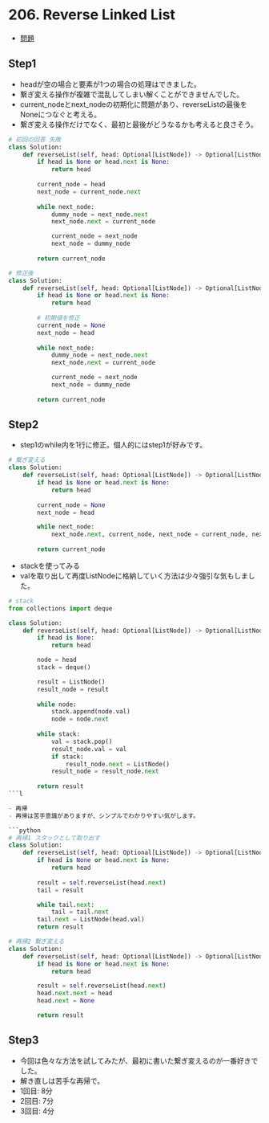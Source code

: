 # 206. Reverse Linked List

- [問題](https://leetcode.com/problems/reverse-linked-list/description/)

## Step1

- headが空の場合と要素が1つの場合の処理はできました。
- 繋ぎ変える操作が複雑で混乱してしまい解くことができませんでした。
- current_nodeとnext_nodeの初期化に問題があり、reverseListの最後をNoneにつなぐと考える。
- 繋ぎ変える操作だけでなく、最初と最後がどうなるかも考えると良さそう。

```python
# 初回の回答 失敗
class Solution:
    def reverseList(self, head: Optional[ListNode]) -> Optional[ListNode]:
        if head is None or head.next is None:
            return head
        
        current_node = head
        next_node = current_node.next
        
        while next_node:
            dummy_node = next_node.next
            next_node.next = current_node

            current_node = next_node
            next_node = dummy_node
        
        return current_node
```

```python
# 修正後
class Solution:
    def reverseList(self, head: Optional[ListNode]) -> Optional[ListNode]:
        if head is None or head.next is None:
            return head
        
        # 初期値を修正
        current_node = None
        next_node = head
        
        while next_node:
            dummy_node = next_node.next
            next_node.next = current_node

            current_node = next_node
            next_node = dummy_node
        
        return current_node
```

## Step2

- step1のwhile内を1行に修正。個人的にはstep1が好みです。

```python
# 繋ぎ変える
class Solution:
    def reverseList(self, head: Optional[ListNode]) -> Optional[ListNode]:
        if head is None or head.next is None:
            return head
        
        current_node = None
        next_node = head

        while next_node:
            next_node.next, current_node, next_node = current_node, next_node, next_node.next
        
        return current_node
```

- stackを使ってみる
- valを取り出して再度ListNodeに格納していく方法は少々強引な気もしました。

```python
# stack
from collections import deque

class Solution:
    def reverseList(self, head: Optional[ListNode]) -> Optional[ListNode]:
        if head is None:
            return head

        node = head
        stack = deque()

        result = ListNode()
        result_node = result
        
        while node:
            stack.append(node.val)
            node = node.next
        
        while stack:
            val = stack.pop()
            result_node.val = val
            if stack:
                result_node.next = ListNode()
            result_node = result_node.next
        
        return result
```l

- 再帰
- 再帰は苦手意識がありますが、シンプルでわかりやすい気がします。

```python
# 再帰1 スタックとして取り出す
class Solution:
    def reverseList(self, head: Optional[ListNode]) -> Optional[ListNode]:
        if head is None or head.next is None:
            return head
        
        result = self.reverseList(head.next)
        tail = result

        while tail.next:
            tail = tail.next
        tail.next = ListNode(head.val)
        return result
```

```python
# 再帰2 繋ぎ変える
class Solution:
    def reverseList(self, head: Optional[ListNode]) -> Optional[ListNode]:
        if head is None or head.next is None:
            return head

        result = self.reverseList(head.next)
        head.next.next = head
        head.next = None

        return result
```

## Step3

- 今回は色々な方法を試してみたが、最初に書いた繋ぎ変えるのが一番好きでした。
- 解き直しは苦手な再帰で。
- 1回目: 8分
- 2回目: 7分
- 3回目: 4分
